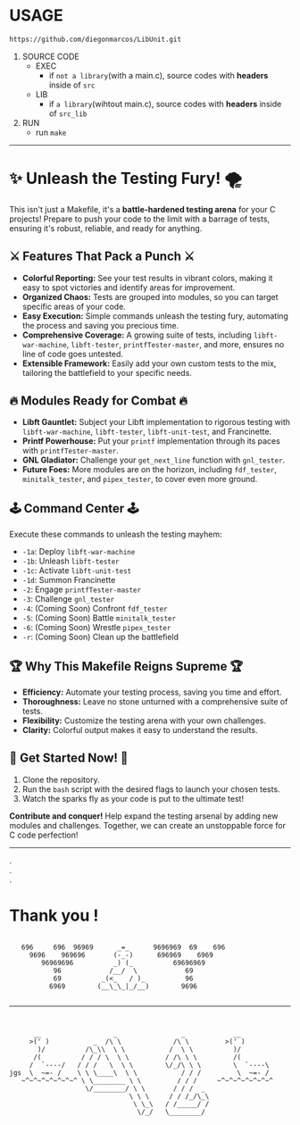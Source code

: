 # USAGE
``` bash
https://github.com/diegonmarcos/LibUnit.git
```
1. SOURCE CODE
	- EXEC
		- if `not a library`(with a main.c), source codes with **headers** inside of `src`  
	- LIB
		- if `a library`(wihtout main.c), source codes with **headers** inside of `src_lib`  
2. RUN  
	- run `make`  

---

# ✨ Unleash the Testing Fury! 🌪️

This isn't just a Makefile, it's a **battle-hardened testing arena** for your C projects!  Prepare to push your code to the limit with a barrage of tests, ensuring it's robust, reliable, and ready for anything.

## ⚔️ Features That Pack a Punch ⚔️

* **Colorful Reporting:**  See your test results in vibrant colors, making it easy to spot victories and identify areas for improvement.
* **Organized Chaos:**  Tests are grouped into modules, so you can target specific areas of your code.
* **Easy Execution:**  Simple commands unleash the testing fury, automating the process and saving you precious time.
* **Comprehensive Coverage:**  A growing suite of tests, including `libft-war-machine`, `libft-tester`, `printfTester-master`, and more, ensures no line of code goes untested.
* **Extensible Framework:**  Easily add your own custom tests to the mix, tailoring the battlefield to your specific needs.

## 🔥 Modules Ready for Combat 🔥

* **Libft Gauntlet:**  Subject your Libft implementation to rigorous testing with `libft-war-machine`, `libft-tester`, `libft-unit-test`, and Francinette.
* **Printf Powerhouse:**  Put your `printf` implementation through its paces with `printfTester-master`.
* **GNL Gladiator:**  Challenge your `get_next_line` function with `gnl_tester`.
* **Future Foes:**  More modules are on the horizon, including `fdf_tester`, `minitalk_tester`, and `pipex_tester`, to cover even more ground.

## 🕹️ Command Center 🕹️

Execute these commands to unleash the testing mayhem:

* `-1a`:  Deploy `libft-war-machine`
* `-1b`:  Unleash `libft-tester`
* `-1c`:  Activate `libft-unit-test`
* `-1d`:  Summon Francinette
* `-2`:  Engage `printfTester-master`
* `-3`:  Challenge `gnl_tester`
* `-4`:  (Coming Soon)  Confront `fdf_tester`
* `-5`:  (Coming Soon)  Battle `minitalk_tester`
* `-6`:  (Coming Soon)  Wrestle `pipex_tester`
* `-r`:  (Coming Soon)  Clean up the battlefield

## 🏆 Why This Makefile Reigns Supreme 🏆

* **Efficiency:**  Automate your testing process, saving you time and effort.
* **Thoroughness:**  Leave no stone unturned with a comprehensive suite of tests.
* **Flexibility:**  Customize the testing arena with your own challenges.
* **Clarity:**  Colorful output makes it easy to understand the results.

## 🚀 Get Started Now! 🚀

1.  Clone the repository.
2.  Run the `bash` script with the desired flags to launch your chosen tests.
3.  Watch the sparks fly as your code is put to the ultimate test!

**Contribute and conquer!**  Help expand the testing arsenal by adding new modules and challenges. Together, we can create an unstoppable force for C code perfection!

  
---
.  
.  
.  

# Thank you !
  

``` 
							
   696     696  96969      _=_      9696969  69    696
     9696    969696       (-_-)      696969    6969
        96969696          _) (_          69696969
           96            /__/  \            69
           69          _(<_   / )_          96
          6969        (__\_\_|_/__)        9696


```

------------------------------------------------

``` 


      __                  _                _            __
     >(' )           _  /\ \             /\ \         >(' )
       )/          /\_\\  \ \           /  \ \          )/
      /(          / / / \  \ \         / /\ \ \         /(
     /  `----/   / / /   \  \ \        \/_/\ \ \        \  `----\
jgs  \  ~=- /    \ \ \____\  \ \           / / /         \  ~=- /  
   ~^~^~^~^~^~^~^ \ \________ \ \         / / /     ~^~^~^~^~^~^~^ 
                   \/________/ \ \       / / /  _
                              \ \ \     / / /_/\_\
                               \ \_\   / /_____/ /
                                \/_/   \________/
```
